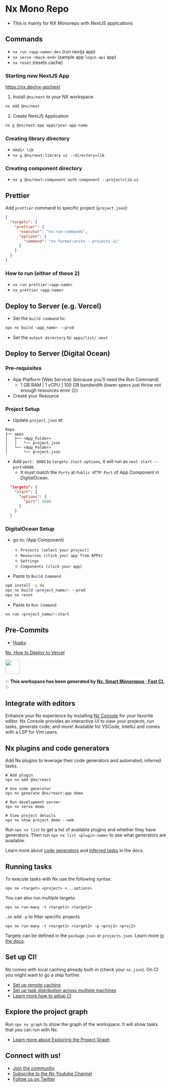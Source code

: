# Nx Mono Repo
- This is mainly for NX Monorepo with NextJS applications

## Commands

- `nx run <app-name>:dev` (run nextjs app)
- `nx serve <back-end>` (sample app `login-api` app)
- `nx reset` (resets cache)

### Starting new NextJS App
https://nx.dev/nx-api/next
1. Install `@nx/next` to your NX workspace.
```bash
nx add @nx/next
```
2. Create NextJS Application
```bash
nx g @nx/next:app apps/your-app-name
```

### Creating library directory

- `mkdir lib`
- `nx g @nx/next:library ui --directory=lib`

### Creating component directory

- `nx g @nx/next:component auth-component --project=lib-ui`

## Prettier
Add `prettier` command to specific project (`project.json`):
```json
{
  "targets": {
    "prettier": {
      "executor": "nx:run-commands",
      "options": {
        "command": "nx format:write --projects ui"
      }
    }
  }
}
```
### How to run (either of these 2)
- `nx run prettier:<app-name>`
- `nx prettier <app-name>`

## Deploy to Server (e.g. Vercel)
- Set the `build command` to:
```bash
npx nx build <app_name> --prod
```
- Set the `output directory` to:
`apps/list/.next`

## Deploy to Server (Digital Ocean)
### Pre-requisites
- App Platform (Web Service) (because you'll need the Run Command)
  - 1 GB RAM | 1 vCPU | 100 GB bandwidth (lower specs just throw not enough resources error 😐)
- Create your Resource

### Project Setup
- Update <app/> `project.json` at:

``` (Repository)
Repo
├── apps
│   ├── <App_Folder>
│   │   └── project.json
│   └── <App_Folder>
│       └── project.json
```
- Add `port: 8080`  to `targets.start.options`, it will run as `next start --port=8080`.
  - It must match the `Ports` at `Public HTTP Port` of App Component in DigitalOcean.
```json
  "targets": {
    "start": {
      "options": {
        "port": 8080
      }
    }
  }
```

### DigitalOcean Setup

- go to: (App Component)
  - `Projects (select your project)`
  - `Resources (click your app from APPS)`
  - `Settings`
  - `Components (click your app)`

- Paste to `Build Command`

```bash
npm install -g nx
npx nx build <project_name/> --prod
npx nx reset
```

- Paste to `Run Command`
```bash
nx run <project_name/>:start
```

## Pre-Commits
- [Husky](https://typicode.github.io/husky/get-started.html)


[Nx, How to Deploy to Vercel](https://nx.dev/recipes/react/deploy-nextjs-to-vercel)

<a alt="Nx logo" href="https://nx.dev" target="_blank" rel="noreferrer"><img src="https://raw.githubusercontent.com/nrwl/nx/master/images/nx-logo.png" width="45"></a>

✨ **This workspace has been generated by [Nx, Smart Monorepos · Fast CI.](https://nx.dev)** ✨

## Integrate with editors

Enhance your Nx experience by installing [Nx Console](https://nx.dev/nx-console) for your favorite editor. Nx Console
provides an interactive UI to view your projects, run tasks, generate code, and more! Available for VSCode, IntelliJ and
comes with a LSP for Vim users.

## Nx plugins and code generators

Add Nx plugins to leverage their code generators and automated, inferred tasks.

```
# Add plugin
npx nx add @nx/react

# Use code generator
npx nx generate @nx/react:app demo

# Run development server
npx nx serve demo

# View project details
npx nx show project demo --web
```

Run `npx nx list` to get a list of available plugins and whether they have generators. Then run `npx nx list <plugin-name>` to see what generators are available.

Learn more about [code generators](https://nx.dev/features/generate-code) and [inferred tasks](https://nx.dev/concepts/inferred-tasks) in the docs.

## Running tasks

To execute tasks with Nx use the following syntax:

```
npx nx <target> <project> <...options>
```

You can also run multiple targets:

```
npx nx run-many -t <target1> <target2>
```

..or add `-p` to filter specific projects

```
npx nx run-many -t <target1> <target2> -p <proj1> <proj2>
```

Targets can be defined in the `package.json` or `projects.json`. Learn more [in the docs](https://nx.dev/features/run-tasks).

## Set up CI!

Nx comes with local caching already built-in (check your `nx.json`). On CI you might want to go a step further.

- [Set up remote caching](https://nx.dev/features/share-your-cache)
- [Set up task distribution across multiple machines](https://nx.dev/nx-cloud/features/distribute-task-execution)
- [Learn more how to setup CI](https://nx.dev/recipes/ci)

## Explore the project graph

Run `npx nx graph` to show the graph of the workspace.
It will show tasks that you can run with Nx.

- [Learn more about Exploring the Project Graph](https://nx.dev/core-features/explore-graph)

## Connect with us!

- [Join the community](https://nx.dev/community)
- [Subscribe to the Nx Youtube Channel](https://www.youtube.com/@nxdevtools)
- [Follow us on Twitter](https://twitter.com/nxdevtools)
